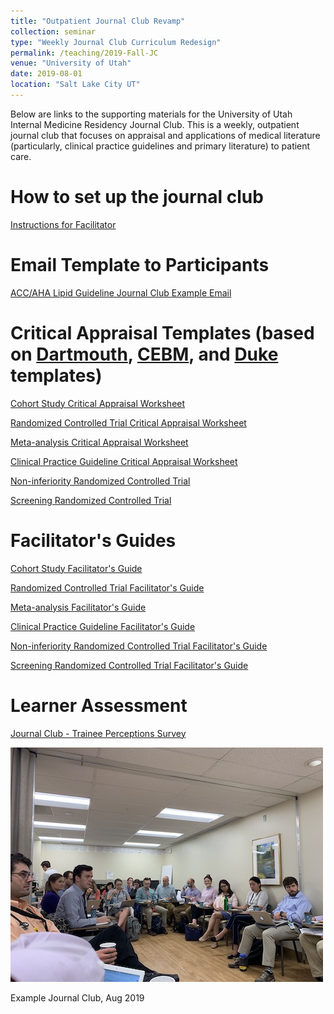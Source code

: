 ```yaml
---
title: "Outpatient Journal Club Revamp"
collection: seminar
type: "Weekly Journal Club Curriculum Redesign"
permalink: /teaching/2019-Fall-JC
venue: "University of Utah"
date: 2019-08-01
location: "Salt Lake City UT"
---
```


Below are links to the supporting materials for the University of Utah Internal Medicine Residency Journal Club. This is a weekly, outpatient journal club that focuses on appraisal and applications of medical literature (particularly, clinical practice guidelines and primary literature) to patient care.  


How to set up the journal club
======
[Instructions for Facilitator](https://reblocke.github.io/files/UU_IM_How_to_Set_up_the_Journal_Club.docx)

Email Template to Participants
======
[ACC/AHA Lipid Guideline Journal Club Example Email](https://reblocke.github.io/files/Email_Template.docx)

Critical Appraisal Templates (based on [Dartmouth](https://www.dartmouth.edu/~library/biomed/guides/research/ebm-resources-materials.html), [CEBM](https://www.cebm.net/2014/06/critical-appraisal/), and [Duke](https://guides.mclibrary.duke.edu/ebm/appraise) templates)
======
[Cohort Study Critical Appraisal Worksheet](https://reblocke.github.io/files/UU_IM_Cohort_JC_Template.docx)

[Randomized Controlled Trial Critical Appraisal Worksheet](https://reblocke.github.io/files/UU_IM_RCT_JC_Template.docx)

[Meta-analysis Critical Appraisal Worksheet](https://reblocke.github.io/files/UU_IM_Metaanalysis_JC_Template.docx)

[Clinical Practice Guideline Critical Appraisal Worksheet](https://reblocke.github.io/files/UU_IM_Guideline_JC_Template.docx)

[Non-inferiority Randomized Controlled Trial](https://reblocke.github.io/files/UU_IM_Noninferiority_Trial_JC_Template.docx)

[Screening Randomized Controlled Trial]((https://reblocke.github.io/files/UU_IM_Preventive_RCT_JC_Template.docx))

Facilitator's Guides
======
[Cohort Study Facilitator's Guide](https://reblocke.github.io/files/UU_IM_Cohort_Fac_Guide.docx)

[Randomized Controlled Trial Facilitator's Guide](https://reblocke.github.io/files/UU_IM_RCT_Fac_Guide.docx)

[Meta-analysis Facilitator's Guide](https://reblocke.github.io/files/UU_IM_Metaanalysis_Fac_Guide.docx)

[Clinical Practice Guideline Facilitator's Guide](https://reblocke.github.io/files/UU_IM_Guideline_Fac_Guide.docx)

[Non-inferiority Randomized Controlled Trial Facilitator's Guide](https://reblocke.github.io/files/UU_IM_Noninferiority_Trial_Fac_Guide.docx)

[Screening Randomized Controlled Trial Facilitator's Guide]((https://reblocke.github.io/files/UU_IM_Preventive_RCT_Fac_Guide.docx))

Learner Assessment
======
[Journal Club - Trainee Perceptions Survey](https://reblocke.github.io/files/Journal_Club_Resident_Survey.docx)

<img src='/images/JC_500x300.jpg'>

Example Journal Club, Aug 2019
